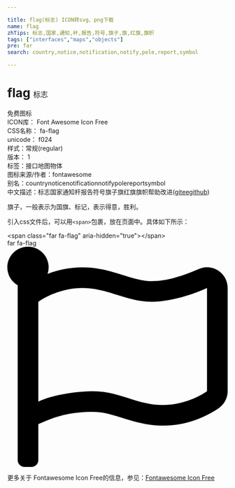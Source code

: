 ```yaml
---

title: flag(标志) ICON转svg、png下载
name: flag
zhTips: 标志,国家,通知,杆,报告,符号,旗子,旗,红旗,旗帜
tags: ["interfaces","maps","objects"]
pre: far
search: country,notice,notification,notify,pole,report,symbol

---
```


# flag  <small style="font-size: 60%;font-weight: 100">标志</small>


<div class="detail-page">
<p>
<span><span class="badge-success badge">免费图标</span> </span>
<br/>
<span>
ICON库：
<span class="badge-secondary badge">Font Awesome Icon Free</span> 
</span>
<br/>
<span>
CSS名称：
<span class="badge-secondary badge">fa-flag</span> 
</span>
<br/>
<span>
unicode：
<span class="badge-secondary badge">f024</span> 
<copy-btn content='f024' btn-title=""></copy-btn>
<copy-btn :content='String.fromCodePoint(parseInt("f024", 16))' btn-title="复制U"></copy-btn>
</span><br/><span>样式：<span class="badge-light badge">常规(regular)</span></span>
<br/>
<span>
版本：
<span class="badge-secondary badge">1</span> 
</span><br/><span>标签：<span class="badge-light badge"><router-link to="/tags/interfaces.html">接口</router-link></span><span class="badge-light badge"><router-link to="/tags/maps.html">地图</router-link></span><span class="badge-light badge"><router-link to="/tags/objects.html">物体</router-link></span></span>
<br/>
<span>图标来源/作者：<span class="badge-light badge">fontawesome</span></span> 
<br/>
<span>别名：<span class="badge-light badge">country</span><span class="badge-light badge">notice</span><span class="badge-light badge">notification</span><span class="badge-light badge">notify</span><span class="badge-light badge">pole</span><span class="badge-light badge">report</span><span class="badge-light badge">symbol</span></span><br/><span class="zh-detail">中文描述：<span class="badge-primary badge">标志</span><span class="badge-primary badge">国家</span><span class="badge-primary badge">通知</span><span class="badge-primary badge">杆</span><span class="badge-primary badge">报告</span><span class="badge-primary badge">符号</span><span class="badge-primary badge">旗子</span><span class="badge-primary badge">旗</span><span class="badge-primary badge">红旗</span><span class="badge-primary badge">旗帜</span><span class="help-link"><span>帮助改进</span>(<a href="https://gitee.com/liuwave/icon-helper/edit/master/json/fontawesome/regular/flag.json" target="_blank" rel="noopener noreferrer">gitee</a><a href="https://github.com/liuwave/icon-helper/edit/master/json/fontawesome/regular/flag.json" target="_blank" rel="noopener noreferrer">github</a></span>)</span><br/>
</p>
</div><div class="description description alert alert-light">旗子，一般表示为国旗、标记，表示得意，胜利。</div>
<div class="alert alert-dark">
  <i class="far fa-flag fa-xs"></i>
  <i class="far fa-flag fa-sm"></i>
  <i class="far fa-flag fa-lg"></i>
  <i class="far fa-flag fa-2x"></i>
  <i class="far fa-flag fa-3x"></i>
  <i class="far fa-flag fa-5x"></i>
  <i class="far fa-flag fa-7x"></i>
</div>
<div>
  <p>引入css文件后，可以用<code>&lt;span&gt;</code>包裹，放在页面中。具体如下所示：    
  </p>
  <div class="alert alert-primary" style="font-size: 14px">
    &lt;span class="far fa-flag" aria-hidden="true"&gt;&lt;/span&gt;
    <copy-btn content='<span class="far fa-flag" aria-hidden="true"></span>'></copy-btn>
  </div>
  <div class="alert alert-secondary">
    <i class="far fa-flag"
    style="font-size: 24px"
    aria-hidden="true"></i> far fa-flag
    <copy-btn content="far fa-flag" btn-title="复制图标名称"></copy-btn>
  </div>
</div>
<div id="svg" class="svg-wrap">
<svg xmlns="http://www.w3.org/2000/svg" viewBox="0 0 512 512"><path d="M336.174 80c-49.132 0-93.305-32-161.913-32-31.301 0-58.303 6.482-80.721 15.168a48.04 48.04 0 0 0 2.142-20.727C93.067 19.575 74.167 1.594 51.201.104 23.242-1.71 0 20.431 0 48c0 17.764 9.657 33.262 24 41.562V496c0 8.837 7.163 16 16 16h16c8.837 0 16-7.163 16-16v-83.443C109.869 395.28 143.259 384 199.826 384c49.132 0 93.305 32 161.913 32 58.479 0 101.972-22.617 128.548-39.981C503.846 367.161 512 352.051 512 335.855V95.937c0-34.459-35.264-57.768-66.904-44.117C409.193 67.309 371.641 80 336.174 80zM464 336c-21.783 15.412-60.824 32-102.261 32-59.945 0-102.002-32-161.913-32-43.361 0-96.379 9.403-127.826 24V128c21.784-15.412 60.824-32 102.261-32 59.945 0 102.002 32 161.913 32 43.271 0 96.32-17.366 127.826-32v240z"/></svg>
</div>
<detail full-name='fa-flag'></detail>
    
<div><p>更多关于  Fontawesome Icon Free的信息，参见：<a target="_blank" href="https://iconhelper.cn/fontawesome.html">Fontawesome Icon Free</a>
</p></div>
